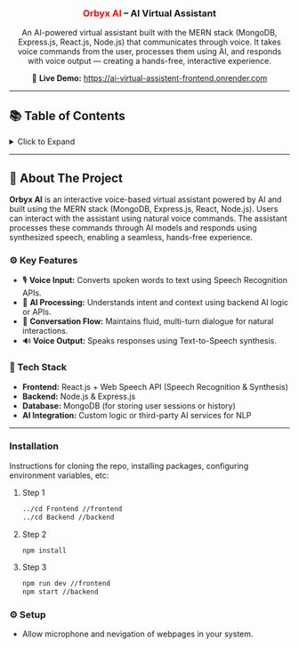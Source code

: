 <div align="center">

  <h3 align="center"><span style="color:red">Orbyx AI</span> – AI Virtual Assistant</h3>

  <p align="center">
    An AI-powered virtual assistant built with the MERN stack (MongoDB, Express.js, React.js, Node.js) that communicates through voice. It takes voice commands from the user, processes them using AI, and responds with voice output — creating a hands-free, interactive experience.
  </p>

  <p align="center">
    🔗 <strong>Live Demo:</strong> <a href="https://ai-virtual-assistent-frontend.onrender.com" target="_blank">https://ai-virtual-assistent-frontend.onrender.com</a>
  </p>

</div>

---

## 📚 Table of Contents

<details>
  <summary>Click to Expand</summary>
  <ol>
    <li><a href="#-about-the-project">About The Project</a>
      <ul>
        <li><a href="#️-key-features">Key Features</a></li>
        <li><a href="#-tech-stack">Tech Stack</a></li>
      </ul>
    </li>
    <li><a href="#-installation">Installation</a></li>
    <li><a href="#️-setup--permissions">Setup & Permissions</a></li>
  </ol>
</details>

---

## 🧠 About The Project

**Orbyx AI** is an interactive voice-based virtual assistant powered by AI and built using the MERN stack (MongoDB, Express.js, React, Node.js). Users can interact with the assistant using natural voice commands. The assistant processes these commands through AI models and responds using synthesized speech, enabling a seamless, hands-free experience.

### ⚙️ Key Features

- 🎙 **Voice Input:** Converts spoken words to text using Speech Recognition APIs.
- 🤖 **AI Processing:** Understands intent and context using backend AI logic or APIs.
- 🔁 **Conversation Flow:** Maintains fluid, multi-turn dialogue for natural interactions.
- 🔊 **Voice Output:** Speaks responses using Text-to-Speech synthesis.

### 🧪 Tech Stack

- **Frontend:** React.js + Web Speech API (Speech Recognition & Synthesis)
- **Backend:** Node.js & Express.js
- **Database:** MongoDB (for storing user sessions or history)
- **AI Integration:** Custom logic or third-party AI services for NLP

---

### Installation

Instructions for cloning the repo, installing packages, configuring environment variables, etc:

1. Step 1 
   ```sh
   ../cd Frontend //frontend
   ../cd Backend //backend
   ```
   
2. Step 2 
   ```sh
   npm install
   ```
   
3. Step 3 
   ```sh
   npm run dev //frontend
   npm start //backend
   ```

### ⚙️ Setup

- Allow microphone and nevigation of webpages in your system.
